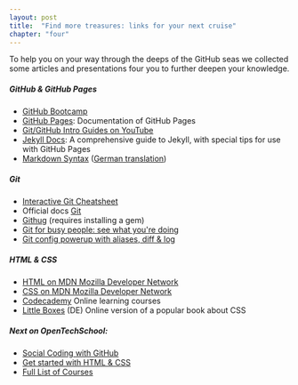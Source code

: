 ```yaml
---
layout: post
title:  "Find more treasures: links for your next cruise"
chapter: "four"
---
```


To help you on your way through the deeps of the GitHub seas we collected some articles and presentations four you to further deepen your knowledge.


##### GitHub & GitHub Pages
* [GitHub Bootcamp](https://help.github.com/categories/54/articles)
* [GitHub Pages](http://pages.github.com/): Documentation of GitHub Pages
* [Git/GitHub Intro Guides on YouTube](http://www.youtube.com/channel/UCP7RrmoueENv9TZts3HXXtw)
* [Jekyll Docs](http://jekyllrb.com/docs/home/): A comprehensive guide to Jekyll, with special tips for use with GitHub Pages
* [Markdown Syntax](http://daringfireball.net/projects/markdown/syntax) ([German translation](http://markdown.de/syntax/))

##### Git
- [Interactive Git Cheatsheet](http://www.ndpsoftware.com/git-cheatsheet.html)
- Official docs [Git](http://git-scm.com/)
- [Githug](https://github.com/gazler/githug) (requires installing a gem)
- [Git for busy people: see what you're doing](http://www.theint.ro/blogs/outro/4649682-git-for-busy-people-see-what-youre-doing)
- [Git config powerup with aliases, diff & log](http://oli.jp/2012/git-powerup/)


##### HTML & CSS
* [HTML on MDN Mozilla Developer Network](https://developer.mozilla.org/en-US/docs/Web/HTML)
* [CSS on MDN Mozilla Developer Network](https://developer.mozilla.org/en-US/docs/Web/CSS)
* [Codecademy](http://www.codecademy.com/de/tracks/web) Online learning courses
* [Little Boxes](http://little-boxes.de/little-boxes-teil1-online.html) (DE) Online version of a popular book about CSS

##### Next on OpenTechSchool:
* [Social Coding with GitHub](http://opentechschool.github.io/social-coding/)
* [Get started with HTML & CSS](http://opentechschool.github.io/html-css-beginners/)
* [Full List of Courses](http://learn.opentechschool.org/)